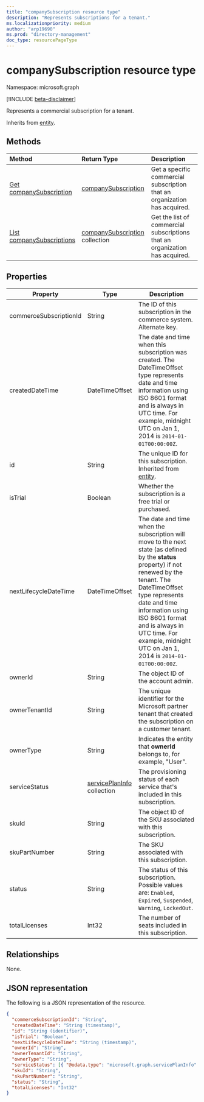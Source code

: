 ```yaml
---
title: "companySubscription resource type"
description: "Represents subscriptions for a tenant."
ms.localizationpriority: medium
author: "arp19690"
ms.prod: "directory-management"
doc_type: resourcePageType
---
```


# companySubscription resource type

Namespace: microsoft.graph

[!INCLUDE [beta-disclaimer](../../includes/beta-disclaimer.md)]

Represents a commercial subscription for a tenant.

Inherits from [entity](entity.md).

## Methods

| Method                                                              | Return Type                                                | Description                                                                 |
| :------------------------------------------------------------------ | :--------------------------------------------------------- | :-------------------------------------------------------------------------- |
| [Get companySubscription](../api/companysubscription-get.md)      | [companySubscription](companysubscription.md)            | Get a specific commercial subscription that an organization has acquired.   |
| [List companySubscriptions](../api/directory-list-subscriptions.md) | [companySubscription](companysubscription.md) collection | Get the list of commercial subscriptions that an organization has acquired. |

## Properties

| Property               | Type                                             | Description                                                                                                                                                                                                                                            |
| ---------------------- | ------------------------------------------------ | ------------------------------------------------------------------------------------------------------------------------------------------------------------------------------------------------------------------------------------------------------ |
| commerceSubscriptionId | String                                           | The ID of this subscription in the commerce system. Alternate key.                                                                                                                                                                                                   |
| createdDateTime        | DateTimeOffset                                   | The date and time when this subscription was created. The DateTimeOffset type represents date and time information using ISO 8601 format and is always in UTC time. For example, midnight UTC on Jan 1, 2014 is `2014-01-01T00:00:00Z`.                |
| id                     | String                                           | The unique ID for this subscription. Inherited from [entity](entity.md).                                                                                                                                                                               |
| isTrial                | Boolean                                          | Whether the subscription is a free trial or purchased.                                                                                                                                                                                                                  |
| nextLifecycleDateTime  | DateTimeOffset                                   | The date and time when the subscription will move to the next state (as defined by the **status** property) if not renewed by the tenant. The DateTimeOffset type represents date and time information using ISO 8601 format and is always in UTC time. For example, midnight UTC on Jan 1, 2014 is `2014-01-01T00:00:00Z`. |
| ownerId                | String                                           | The object ID of the account admin.                                                                                                                                                                                                                    |
| ownerTenantId          | String                                           | The unique identifier for the Microsoft partner tenant that created the subscription on a customer tenant.                                                                                                                                                   |
| ownerType              | String                                           | Indicates the entity that **ownerId** belongs to, for example, "User".                                                                                                                                                                                 |
| serviceStatus          | [servicePlanInfo](serviceplaninfo.md) collection | The provisioning status of each service that's included in this subscription.                                                                                                                                                                             |
| skuId                  | String                                           | The object ID of the SKU associated with this subscription.                                                                                                                                                                                            |
| skuPartNumber          | String                                           | The SKU associated with this subscription.                                                                                                                                                                                                             |
| status                 | String                                           | The status of this subscription. Possible values are: `Enabled`, `Expired`, `Suspended`, `Warning`, `LockedOut`.                                                                                                                                                               |
| totalLicenses          | Int32                                            | The number of seats included in this subscription.                                                                                                                                                                                                     |

## Relationships

None.

## JSON representation

The following is a JSON representation of the resource.

<!-- {
  "blockType": "resource",
  "optionalProperties": [
  ],
  "keyProperty": "id",
  "@odata.type": "microsoft.graph.companySubscription"
}-->

```json
{
  "commerceSubscriptionId": "String",
  "createdDateTime": "String (timestamp)",
  "id": "String (identifier)",
  "isTrial": "Boolean",
  "nextLifecycleDateTime": "String (timestamp)",
  "ownerId": "String",
  "ownerTenantId": "String",
  "ownerType": "String",
  "serviceStatus": [{ "@odata.type": "microsoft.graph.servicePlanInfo" }],
  "skuId": "String",
  "skuPartNumber": "String",
  "status": "String",
  "totalLicenses": "Int32"
}
```
